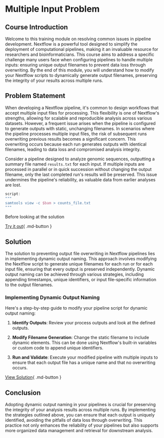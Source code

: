 # Multiple Input Problem

## Course Introduction

Welcome to this training module on resolving common issues in pipeline development. Nextflow is a powerful tool designed to simplify the deployment of computational pipelines, making it an invaluable resource for researchers and bioinformaticians. This course aims to address a specific challenge many users face when configuring pipelines to handle multiple inputs: ensuring unique output filenames to prevent data loss through overwriting. By the end of this module, you will understand how to modify your Nextflow scripts to dynamically generate output filenames, preserving the integrity of your results across multiple runs.
      
## Problem Statement

When developing a Nextflow pipeline, it's common to design workflows that accept multiple input files for processing. This flexibility is one of Nextflow's strengths, allowing for scalable and reproducible analysis across various datasets. However, a frequent issue arises when the pipeline is configured to generate outputs with static, unchanging filenames. In scenarios where the pipeline processes multiple input files, the risk of subsequent runs overwriting previous results becomes a significant concern. This overwriting occurs because each run generates outputs with identical filenames, leading to data loss and compromised analysis integrity.

Consider a pipeline designed to analyze genomic sequences, outputting a summary file named `results.txt` for each input. If multiple inputs are processed in parallel or in quick succession without changing the output filename, only the last completed run's results will be preserved. This issue undermines the pipeline's reliability, as valuable data from earlier analyses are lost.

```groovy
script:
"""
samtools view -c $bam > counts_file.txt
"""
```

Before looking at the solution

[Try it out](https://www.viafoundry.com/pipeline/364){ .md-button }


## Solution

The solution to preventing output file overwriting in Nextflow pipelines lies in implementing dynamic output naming. This approach involves modifying the Nextflow script to generate unique filenames for each run or for each input file, ensuring that every output is preserved independently. Dynamic output naming can be achieved through various strategies, including appending timestamps, unique identifiers, or input file-specific information to the output filenames.

### Implementing Dynamic Output Naming

Here's a step-by-step guide to modify your pipeline script for dynamic output naming:

1. **Identify Outputs**: Review your process outputs and look at the defined outputs.

2. **Modify Filename Generation**: Change the static filename to include dynamic elements. This can be done using Nextflow's built-in variables or custom code to append unique identifiers.

3. **Run and Validate**: Execute your modified pipeline with multiple inputs to ensure that each output file has a unique name and that no overwriting occurs.

[View Solution](#){ .md-button }

## Conclusion

Adopting dynamic output naming in your pipelines is crucial for preserving the integrity of your analysis results across multiple runs. By implementing the strategies outlined above, you can ensure that each output is uniquely identified, avoiding the pitfalls of data loss through overwriting. This practice not only enhances the reliability of your pipelines but also supports more organized data management and retrieval for downstream analysis.
